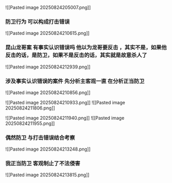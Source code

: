 ![[Pasted image 20250824205007.png]]
### 防卫行为 可以构成打击错误
![[Pasted image 20250824210615.png]]
### 昆山龙哥案 有事实认识错误吗 他以为龙哥要反击 ，其实不是，如果他反击的话，是防卫，如果不是反击的话，其实就是故意杀人了

![[Pasted image 20250824212939.png]]

### 涉及事实认识错误的案件 先分析主客观一直 在分析正当防卫
![[Pasted image 20250824210856.png]]

![[Pasted image 20250824210933.png]]
![[Pasted image 20250824211806.png]]

![[Pasted image 20250824211940.png]]
![[Pasted image 20250824211955.png]]


### 偶然防卫 与打击错误结合考察
![[Pasted image 20250824213248.png]]

### 我正当防卫 客观制止了不法侵害 
![[Pasted image 20250824213815.png]]

